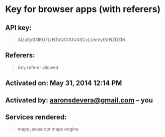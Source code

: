 # Key for browser apps (with referers)
## API key:	
> AIzaSyB3IKU7LrNTdQ0OUU4SCvLUmVytSrNZDZM
## Referers:	
> Any referer allowed
## Activated on:	May 31, 2014 12:14 PM
## Activated by:	 aaronsdevera@gmail.com – you

## Services rendered:
> maps javascript
> maps engine